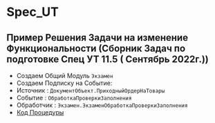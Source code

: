 # Spec_UT
 
## Пример Решения Задачи на изменение Функциональности (Сборник Задач по  подготовке  Спец УТ 11.5 ( Сентябрь 2022г.))

- Создаем  Общий  Модуль `Экзамен` 
- Создаем Подписку на Событие: 
 - Источник : `ДокументОбъект.ПриходныйОрдерНаТовары` 
 - Событие : `ОбработкаПроверкиЗаполнения` 
 - Обработчик : `Экзамен.ЭкзаменОбработкаПроверкиЗаполнения`   
 - [Код Процедуры]() 